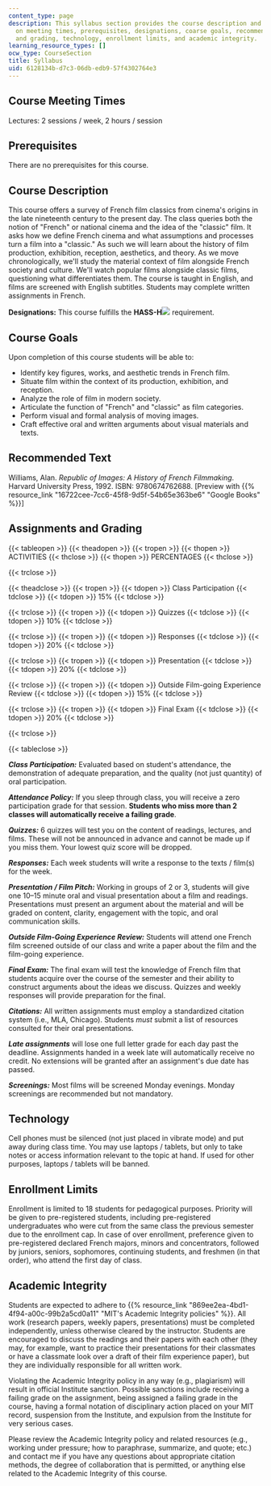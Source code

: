```yaml
---
content_type: page
description: This syllabus section provides the course description and information
  on meeting times, prerequisites, designations, coarse goals, recommended text, assignments
  and grading, technology, enrollment limits, and academic integrity.
learning_resource_types: []
ocw_type: CourseSection
title: Syllabus
uid: 6128134b-d7c3-06db-edb9-57f4302764e3
---
```


Course Meeting Times
--------------------

Lectures: 2 sessions / week, 2 hours / session

Prerequisites
-------------

There are no prerequisites for this course.

Course Description
------------------

This course offers a survey of French film classics from cinema's origins in the late nineteenth century to the present day. The class queries both the notion of "French" or national cinema and the idea of the "classic" film. It asks how we define French cinema and what assumptions and processes turn a film into a "classic." As such we will learn about the history of film production, exhibition, reception, aesthetics, and theory. As we move chronologically, we'll study the material context of film alongside French society and culture. We'll watch popular films alongside classic films, questioning what differentiates them. The course is taught in English, and films are screened with English subtitles. Students may complete written assignments in French.

**Designations:** This course fulfills the **HASS-H**![](/images/educator/icon-question-hass-h.png) requirement.

Course Goals
------------

Upon completion of this course students will be able to:

*   Identify key figures, works, and aesthetic trends in French film.
*   Situate film within the context of its production, exhibition, and reception.
*   Analyze the role of film in modern society.
*   Articulate the function of "French" and "classic" as film categories.
*   Perform visual and formal analysis of moving images.
*   Craft effective oral and written arguments about visual materials and texts.

Recommended Text
----------------

Williams, Alan. _Republic of Images: A History of French Filmmaking_. Harvard University Press, 1992. ISBN: 9780674762688. \[Preview with {{% resource_link "16722cee-7cc6-45f8-9d5f-54b65e363be6" "Google Books" %}}\]

Assignments and Grading
-----------------------

{{< tableopen >}}
{{< theadopen >}}
{{< tropen >}}
{{< thopen >}}
ACTIVITIES
{{< thclose >}}
{{< thopen >}}
PERCENTAGES
{{< thclose >}}

{{< trclose >}}

{{< theadclose >}}
{{< tropen >}}
{{< tdopen >}}
Class Participation
{{< tdclose >}}
{{< tdopen >}}
15%
{{< tdclose >}}

{{< trclose >}}
{{< tropen >}}
{{< tdopen >}}
Quizzes
{{< tdclose >}}
{{< tdopen >}}
10%
{{< tdclose >}}

{{< trclose >}}
{{< tropen >}}
{{< tdopen >}}
Responses
{{< tdclose >}}
{{< tdopen >}}
20%
{{< tdclose >}}

{{< trclose >}}
{{< tropen >}}
{{< tdopen >}}
Presentation
{{< tdclose >}}
{{< tdopen >}}
20%
{{< tdclose >}}

{{< trclose >}}
{{< tropen >}}
{{< tdopen >}}
Outside Film-going Experience Review
{{< tdclose >}}
{{< tdopen >}}
15%
{{< tdclose >}}

{{< trclose >}}
{{< tropen >}}
{{< tdopen >}}
Final Exam
{{< tdclose >}}
{{< tdopen >}}
20%
{{< tdclose >}}

{{< trclose >}}

{{< tableclose >}}

**_Class Participation:_** Evaluated based on student's attendance, the demonstration of adequate preparation, and the quality (not just quantity) of oral participation.

**_Attendance Policy:_** If you sleep through class, you will receive a zero participation grade for that session. **Students who miss more than 2 classes will automatically receive a failing grade**.

_**Quizzes:**_ 6 quizzes will test you on the content of readings, lectures, and films. These will not be announced in advance and cannot be made up if you miss them. Your lowest quiz score will be dropped.

_**Responses:**_ Each week students will write a response to the texts / film(s) for the week.

_**Presentation / Film Pitch:**_ Working in groups of 2 or 3, students will give one 10–15 minute oral and visual presentation about a film and readings. Presentations must present an argument about the material and will be graded on content, clarity, engagement with the topic, and oral communication skills.

_**Outside Film-Going Experience Review:**_ Students will attend one French film screened outside of our class and write a paper about the film and the film-going experience.

_**Final Exam:**_ The final exam will test the knowledge of French film that students acquire over the course of the semester and their ability to construct arguments about the ideas we discuss. Quizzes and weekly responses will provide preparation for the final.

_**Citations:**_ All written assignments must employ a standardized citation system (i.e., MLA, Chicago). Students _must_ submit a list of resources consulted for their oral presentations.

_**Late assignments**_ will lose one full letter grade for each day past the deadline. Assignments handed in a week late will automatically receive no credit. No extensions will be granted after an assignment's due date has passed.

_**Screenings:**_ Most films will be screened Monday evenings. Monday screenings are recommended but not mandatory.

Technology
----------

Cell phones must be silenced (not just placed in vibrate mode) and put away during class time. You may use laptops / tablets, but only to take notes or access information relevant to the topic at hand. If used for other purposes, laptops / tablets will be banned.

Enrollment Limits
-----------------

Enrollment is limited to 18 students for pedagogical purposes. Priority will be given to pre-registered students, including pre-registered undergraduates who were cut from the same class the previous semester due to the enrollment cap. In case of over enrollment, preference given to pre-registered declared French majors, minors and concentrators, followed by juniors, seniors, sophomores, continuing students, and freshmen (in that order), who attend the first day of class.

Academic Integrity
------------------

Students are expected to adhere to {{% resource_link "869ee2ea-4bd1-4f94-a00c-99b2a5cd0a11" "MIT's Academic Integrity policies" %}}. All work (research papers, weekly papers, presentations) must be completed independently, unless otherwise cleared by the instructor. Students are encouraged to discuss the readings and their papers with each other (they may, for example, want to practice their presentations for their classmates or have a classmate look over a draft of their film experience paper), but they are individually responsible for all written work.

Violating the Academic Integrity policy in any way (e.g., plagiarism) will result in official Institute sanction. Possible sanctions include receiving a failing grade on the assignment, being assigned a failing grade in the course, having a formal notation of disciplinary action placed on your MIT record, suspension from the Institute, and expulsion from the Institute for very serious cases.

Please review the Academic Integrity policy and related resources (e.g., working under pressure; how to paraphrase, summarize, and quote; etc.) and contact me if you have any questions about appropriate citation methods, the degree of collaboration that is permitted, or anything else related to the Academic Integrity of this course.